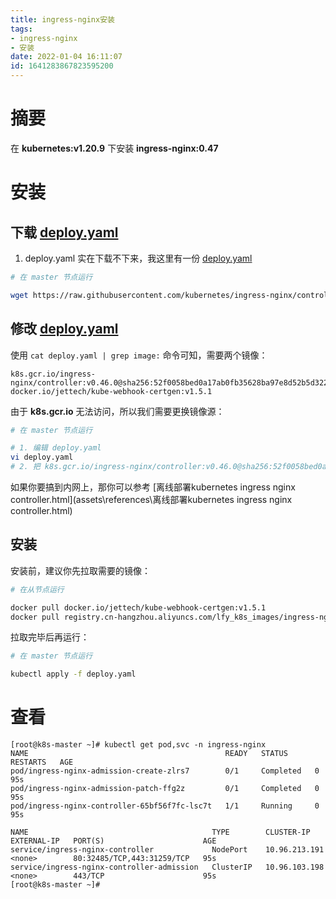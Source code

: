 ```yaml
---
title: ingress-nginx安装
tags: 
- ingress-nginx
- 安装
date: 2022-01-04 16:11:07
id: 1641283867823595200
---
```

# 摘要

在 **kubernetes:v1.20.9** 下安装 **ingress-nginx:0.47** 

# 安装

## 下载  [deploy.yaml](assets\data\deploy.yaml) 

1. deploy.yaml 实在下载不下来，我这里有一份 [deploy.yaml](assets\data\deploy.yaml) 

```sh
# 在 master 节点运行

wget https://raw.githubusercontent.com/kubernetes/ingress-nginx/controller-v0.47.0/deploy/static/provider/baremetal/deploy.yaml

```

## 修改 [deploy.yaml](assets\data\deploy.yaml) 

使用 `cat deploy.yaml | grep image:` 命令可知，需要两个镜像：

```
k8s.gcr.io/ingress-nginx/controller:v0.46.0@sha256:52f0058bed0a17ab0fb35628ba97e8d52b5d32299fbc03cc0f6c7b9ff036b61a
docker.io/jettech/kube-webhook-certgen:v1.5.1
```

由于 **k8s.gcr.io** 无法访问，所以我们需要更换镜像源：

```sh
# 在 master 节点运行

# 1. 编辑 deploy.yaml
vi deploy.yaml
# 2. 把 k8s.gcr.io/ingress-nginx/controller:v0.46.0@sha256:52f0058bed0a17ab0fb35628ba97e8d52b5d32299fbc03cc0f6c7b9ff036b61a 修改为 registry.cn-hangzhou.aliyuncs.com/lfy_k8s_images/ingress-nginx-controller:v0.46.0
```

如果你要搞到内网上，那你可以参考  [离线部署kubernetes ingress nginx controller.html](assets\references\离线部署kubernetes ingress nginx controller.html) 

## 安装

安装前，建议你先拉取需要的镜像：

```sh
# 在从节点运行

docker pull docker.io/jettech/kube-webhook-certgen:v1.5.1
docker pull registry.cn-hangzhou.aliyuncs.com/lfy_k8s_images/ingress-nginx-controller:v0.46.0
```

拉取完毕后再运行：

```sh
# 在 master 节点运行

kubectl apply -f deploy.yaml

```

# 查看

```
[root@k8s-master ~]# kubectl get pod,svc -n ingress-nginx
NAME                                            READY   STATUS      RESTARTS   AGE
pod/ingress-nginx-admission-create-zlrs7        0/1     Completed   0          95s
pod/ingress-nginx-admission-patch-ffg2z         0/1     Completed   0          95s
pod/ingress-nginx-controller-65bf56f7fc-lsc7t   1/1     Running     0          95s

NAME                                         TYPE        CLUSTER-IP      EXTERNAL-IP   PORT(S)                      AGE
service/ingress-nginx-controller             NodePort    10.96.213.191   <none>        80:32485/TCP,443:31259/TCP   95s
service/ingress-nginx-controller-admission   ClusterIP   10.96.103.198   <none>        443/TCP                      95s
[root@k8s-master ~]# 

```











